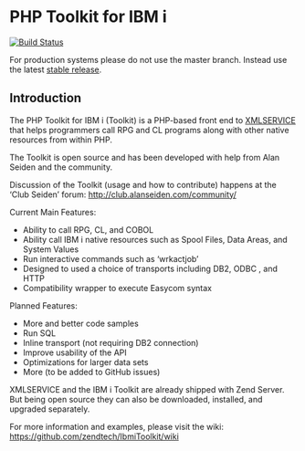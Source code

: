 PHP Toolkit for IBM i 
=====================

[![Build Status](https://travis-ci.org/zendtech/IbmiToolkit.svg?branch=master)](https://travis-ci.org/zendtech/IbmiToolkit)

For production systems please do not use the master branch.  Instead use the latest 
[stable release](https://github.com/zendtech/IbmiToolkit/releases/latest).

Introduction
------------

The PHP Toolkit for IBM i (Toolkit) is a PHP-based front end to [XMLSERVICE](http://www.youngiprofessionals.com/wiki/XMLSERVICE) that helps programmers call RPG and CL programs along with other native resources from within PHP. 

The Toolkit is open source and has been developed with help from Alan Seiden and the community. 

Discussion of the Toolkit (usage and how to contribute) happens at the ‘Club Seiden’ forum:
http://club.alanseiden.com/community/

Current Main Features:

- Ability to call RPG, CL, and COBOL
- Ability call IBM i native resources such as Spool Files, Data Areas, and System Values
- Run interactive commands such as ‘wrkactjob’
- Designed to used a choice of transports including DB2, ODBC , and HTTP
- Compatibility wrapper to execute Easycom syntax

Planned Features:

- More and better code samples 
- Run SQL
- Inline transport (not requiring DB2 connection)
- Improve usability of the API
- Optimizations for larger data sets
- More (to be added to GitHub issues)

XMLSERVICE and the IBM i Toolkit are already shipped with Zend Server. But being 
open source they can also be downloaded, installed, and upgraded separately.

For more information and examples, please visit the wiki:
https://github.com/zendtech/IbmiToolkit/wiki
